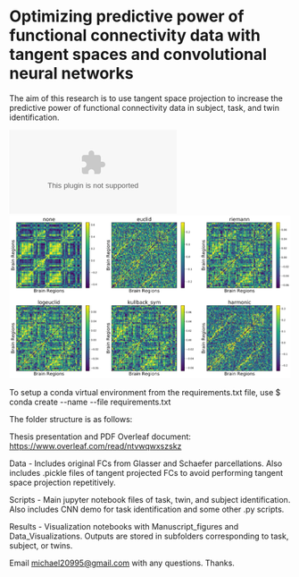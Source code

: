 # Optimizing predictive power of functional connectivity data with tangent spaces and convolutional neural networks
The aim of this research is to use tangent space projection to increase the predictive power of functional connectivity data in subject, task, and twin identification. 

![alt text](/results/tasks/CNN_all.eps?raw=true)
![alt text](/results/tangent_fcs/schaefer100_rest_subj1.png?raw=true)

To setup a conda virtual environment from the requirements.txt file, use
$ conda create --name <env> --file requirements.txt

The folder structure is as follows:

Thesis presentation and PDF
Overleaf document: https://www.overleaf.com/read/ntvwqwxszskz

Data - Includes original FCs from Glasser and Schaefer parcellations. Also includes .pickle files of tangent projected FCs to avoid performing tangent space projection repetitively.

Scripts - Main jupyter notebook files of task, twin, and subject identification. Also includes CNN demo for task identification and some other .py scripts.

Results - Visualization notebooks with Manuscript_figures and Data_Visualizations. Outputs are stored in subfolders corresponding to task, subject, or twins. 

Email michael20995@gmail.com with any questions. Thanks.

